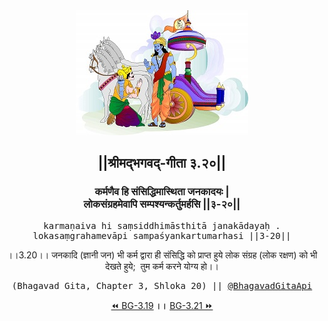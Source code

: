 <center><img src="../../asset/BG.png" alt="#API #bhagavadgitaapi #slok #nodejs #js #api #gitaapi #krishna #hinduism #vedic #ISKCON #shreemadbhagavadgita #technology"/>
<h2>||श्रीमद्‍भगवद्‍-गीता ३.२०||</h2>
<h3>कर्मणैव हि संसिद्धिमास्थिता जनकादयः |<br/>लोकसंग्रहमेवापि सम्पश्यन्कर्तुमर्हसि ||३-२०||</h3>
<pre>karmaṇaiva hi saṃsiddhimāsthitā janakādayaḥ .<br/>lokasaṃgrahamevāpi sampaśyankartumarhasi ||3-20||</pre>
<p>।।3.20।। जनकादि (ज्ञानी जन) भी कर्म द्वारा ही संसिद्धि को प्राप्त हुये लोक संग्रह (लोक रक्षण) को भी देखते हुये;  तुम कर्म करने योग्य हो।।</p>
<pre>(Bhagavad Gita, Chapter 3, Shloka 20) || <a href="https://twitter.com/bhagavadgitaapi">@BhagavadGitaApi</a></pre><a href="../../3/19">⏪  BG-3.19</a><b>        ।।        </b><a href="../../3/21">BG-3.21  ⏩</a></center></center>